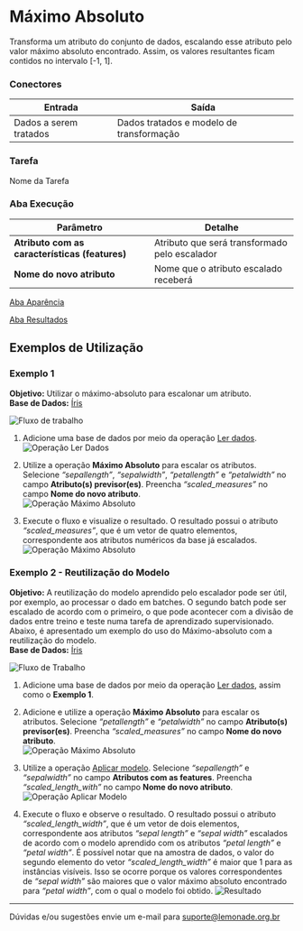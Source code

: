 # Máximo Absoluto

Transforma um atributo do conjunto de dados, escalando esse atributo pelo valor máximo absoluto encontrado. Assim, os valores resultantes ficam contidos no intervalo [-1, 1].


### Conectores
| Entrada | Saída |
| --- | --- |
| Dados a serem tratados | Dados tratados e modelo de transformação |

### Tarefa
Nome da Tarefa

### Aba Execução
| Parâmetro | Detalhe |
| --- | --- |
| **Atributo com as características (features)** | Atributo que será transformado pelo escalador |
| **Nome do novo atributo** | Nome que o atributo escalado receberá |

[Aba Aparência][1]

[Aba Resultados][2] 

## Exemplos de Utilização
### Exemplo 1
**Objetivo:** Utilizar o máximo-absoluto para escalonar um atributo.\
**Base de Dados:** [Íris][3]

![Fluxo de trabalho](/img/spark/pre-processamento-de-dados/redefinir-escala-maximo-absoluto/image5.png)

1. Adicione uma base de dados por meio da operação [Ler dados][4].\
![Operação Ler Dados](/img/spark/pre-processamento-de-dados/redefinir-escala-maximo-absoluto/image1.png)

2. Utilize a operação **Máximo Absoluto** para escalar os atributos. Selecione *“sepallength”*, *“sepalwidth”*, *“petallength”* e *“petalwidth”* no campo **Atributo(s) previsor(es)**. Preencha *“scaled_measures”* no campo **Nome do novo atributo**.\
![Operação Máximo Absoluto](/img/spark/pre-processamento-de-dados/redefinir-escala-maximo-absoluto/image7.png)

3. Execute o fluxo e visualize o resultado. O resultado possui o atributo *“scaled_measures”*, que é um vetor de quatro elementos, correspondente aos atributos numéricos da base já escalados.\
![Operação Máximo Absoluto](/img/spark/pre-processamento-de-dados/redefinir-escala-maximo-absoluto/image4.png)


### Exemplo 2 - Reutilização do Modelo
**Objetivo:** A reutilização do modelo aprendido pelo escalador pode ser útil, por exemplo, ao processar o dado em batches. O segundo batch pode ser escalado de acordo com o primeiro, o que pode acontecer com a divisão de dados entre treino e teste numa tarefa de aprendizado supervisionado. Abaixo, é apresentado um exemplo do uso do Máximo-absoluto com a reutilização do modelo.\
**Base de Dados:** [Íris][3]

![Fluxo de Trabalho](/img/spark/pre-processamento-de-dados/redefinir-escala-maximo-absoluto/image8.png)

1. Adicione uma base de dados por meio da operação [Ler dados][4], assim como o **Exemplo 1**. 

2. Adicione e utilize a operação **Máximo Absoluto** para escalar os atributos. Selecione *“petallength”* e *“petalwidth”* no campo **Atributo(s) previsor(es)**. Preencha *“scaled_measures”* no campo **Nome do novo atributo**.\
![Operação Máximo Absoluto](/img/spark/pre-processamento-de-dados/redefinir-escala-maximo-absoluto/image6.png)

3. Utilize a operação [Aplicar modelo][5]. Selecione *“sepallength”* e *“sepalwidth”* no campo **Atributos com as features**. Preencha *“scaled_length_with”* no campo **Nome do novo atributo**.\
![Operação Aplicar Modelo](/img/spark/pre-processamento-de-dados/redefinir-escala-maximo-absoluto/image3.png)

4. Execute o fluxo e observe o resultado. O resultado possui o atributo *“scaled_length_width”*, que é um vetor de dois elementos, correspondente aos atributos *“sepal length”* e *“sepal width”* escalados de acordo com o modelo aprendido com os atributos *“petal length”* e *“petal width”*. É possível notar que na amostra de dados, o valor do segundo elemento do vetor *“scaled_length_width”* é maior que 1 para as instâncias visíveis. Isso se ocorre porque os valores correspondentes de *“sepal width”* são maiores que o valor máximo absoluto encontrado para *“petal width”*, com o qual o modelo foi obtido.
![Resultado](/img/spark/pre-processamento-de-dados/redefinir-escala-maximo-absoluto/image2.png)

---
Dúvidas e/ou sugestões envie um e-mail para suporte@lemonade.org.br

[Link na propria pagina]: #link-vem-pra-ca
[1]: /spark/
[2]: /spark/
[3]: /spark/
[4]: /spark/
[5]: /spark/